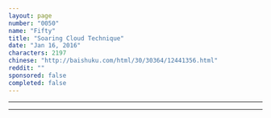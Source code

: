 ```yaml
---
layout: page
number: "0050"
name: "Fifty"
title: "Soaring Cloud Technique"
date: "Jan 16, 2016"
characters: 2197
chinese: "http://baishuku.com/html/30/30364/12441356.html"
reddit: ""
sponsored: false
completed: false
---
```




- - -
- - -
